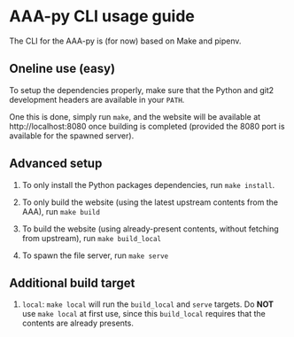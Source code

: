 # AAA-py CLI usage guide

The CLI for the AAA-py is (for now) based on Make and pipenv.

## Oneline use (easy)

To setup the dependencies properly, make sure that the Python and git2 development headers are available in your `PATH`.

One this is done, simply run `make`, and the website will be available at http://localhost:8080 once building is completed (provided the 8080 port is available for the spawned server).

## Advanced setup

1. To only install the Python packages dependencies, run `make install`.

2. To only build the website (using the latest upstream contents from the AAA), run `make build`

3. To build the website (using already-present contents, without fetching from upstream), run `make build_local`

4. To spawn the file server, run `make serve`

## Additional build target

1. `local`: `make local` will run the `build_local` and `serve` targets.
Do **NOT** use `make local` at first use, since this `build_local` requires that the contents are already presents.

